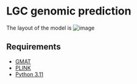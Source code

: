 # LGC genomic prediction


The layout of the model is
![image](https://github.com/Tengjun0520/lgc_genomic_prediction/model.png)

## Requirements
- [GMAT](https://github.com/chaoning/GMAT)
- [PLINK](https://www.cog-genomics.org/plink/)
- [Python 3.11](https://www.python.org/)

## 
